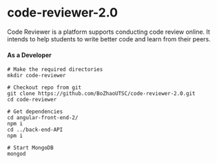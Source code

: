 # code-reviewer-2.0

Code Reviewer is a platform supports conducting code review online. It intends to help students to write better code and learn from their peers.

#### As a Developer
```
# Make the required directories
mkdir code-reviewer

# Checkout repo from git
git clone https://github.com/BoZhaoUTSC/code-reviewer-2.0.git
cd code-reviewer

# Get dependencies
cd angular-front-end-2/
npm i
cd ../back-end-API
npm i

# Start MongoDB
mongod